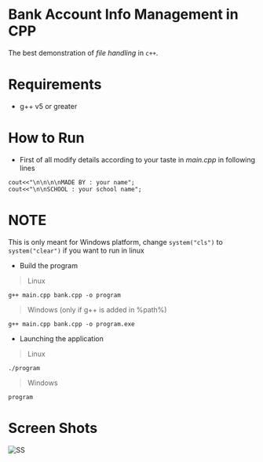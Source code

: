 # Bank Account Info Management in CPP
The best demonstration of _file handling_ in `c++`.

# Requirements
+ g++ v5 or greater

# How to Run
+ First of all modify details according to your taste in _main.cpp_ in following lines
```
cout<<"\n\n\n\nMADE BY : your name";
cout<<"\n\nSCHOOL : your school name";
```
# NOTE
This is only meant for Windows platform, change `system("cls")` to `system("clear")` if you want to run in linux

+ Build the program
> Linux

```
g++ main.cpp bank.cpp -o program
```

> Windows  (only if g++ is added in %path%)

```
g++ main.cpp bank.cpp -o program.exe
```

+ Launching the application
> Linux

```
./program
```

> Windows

```
program
```

# Screen Shots
![SS](https://raw.githubusercontent.com/tbhaxor/educational_projects/master/BANK_ACCOUNT_INFO_MANAGER_IN_CPP/Capture.PNG)
